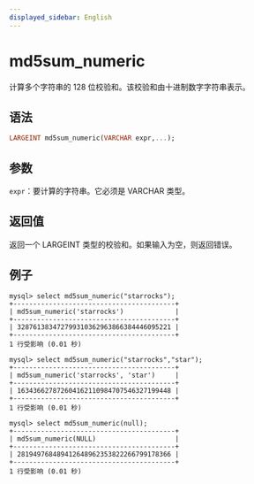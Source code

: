 ```yaml
---
displayed_sidebar: English
---
```


# md5sum_numeric

计算多个字符串的 128 位校验和。该校验和由十进制数字字符串表示。

## 语法

```Haskell
LARGEINT md5sum_numeric(VARCHAR expr,...);
```

## 参数

`expr`：要计算的字符串。它必须是 VARCHAR 类型。

## 返回值

返回一个 LARGEINT 类型的校验和。如果输入为空，则返回错误。

## 例子

```Plain Text
mysql> select md5sum_numeric("starrocks");
+-----------------------------------------+
| md5sum_numeric('starrocks')             |
+-----------------------------------------+
| 328761383472799310362963866384446095221 |
+-----------------------------------------+
1 行受影响 (0.01 秒)

mysql> select md5sum_numeric("starrocks","star");
+-----------------------------------------+
| md5sum_numeric('starrocks', 'star')     |
+-----------------------------------------+
| 163436627872604162110984707546327199448 |
+-----------------------------------------+
1 行受影响 (0.01 秒)

mysql> select md5sum_numeric(null);
+-----------------------------------------+
| md5sum_numeric(NULL)                    |
+-----------------------------------------+
| 281949768489412648962353822266799178366 |
+-----------------------------------------+
1 行受影响 (0.01 秒)